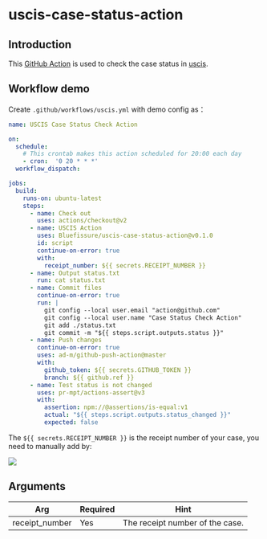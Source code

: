 # uscis-case-status-action

## Introduction

This [GitHub Action](https://docs.github.com/en/actions) is used to
check the case status in [uscis](https://egov.uscis.gov/casestatus/landing.do).

## Workflow demo

Create `.github/workflows/uscis.yml` with demo config as：

```yaml
name: USCIS Case Status Check Action

on:
  schedule:
    # This crontab makes this action scheduled for 20:00 each day
    - cron:  '0 20 * * *'
  workflow_dispatch:

jobs:
  build:
    runs-on: ubuntu-latest
    steps:
      - name: Check out
        uses: actions/checkout@v2
      - name: USCIS Action
        uses: Bluefissure/uscis-case-status-action@v0.1.0
        id: script
        continue-on-error: true
        with:
          receipt_number: ${{ secrets.RECEIPT_NUMBER }}
      - name: Output status.txt
        run: cat status.txt
      - name: Commit files
        continue-on-error: true
        run: |
          git config --local user.email "action@github.com"
          git config --local user.name "Case Status Check Action"
          git add ./status.txt
          git commit -m "${{ steps.script.outputs.status }}"
      - name: Push changes
        continue-on-error: true
        uses: ad-m/github-push-action@master
        with:
          github_token: ${{ secrets.GITHUB_TOKEN }}
          branch: ${{ github.ref }}
      - name: Test status is not changed
        uses: pr-mpt/actions-assert@v3
        with:
          assertion: npm://@assertions/is-equal:v1
          actual: "${{ steps.script.outputs.status_changed }}"
          expected: false
```

The `${{ secrets.RECEIPT_NUMBER }}` is the receipt number of your case, you need to manually add by:

![](https://static.zkqiang.cn/images/20200118171056.png-slim)


## Arguments


| Arg | Required | Hint |
| --- | --- | --- |
| receipt_number | Yes | The receipt number of the case. |

